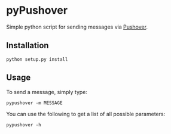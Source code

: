# pyPushover 
 
Simple python script for sending messages via [Pushover](https://pushover.net/). 
 
## Installation 
 
    python setup.py install 

## Usage

To send a message, simply type:

    pypushover -m MESSAGE

You can use the following to get a list of all possible parameters:

    pypushover -h